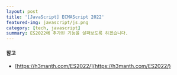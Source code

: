 ```yaml
---
layout: post
title: '[JavaScript] ECMAScript 2022'
featured-img: javascript/js.png
category: [tech, javascript]
summary: ES2022에 추가된 기능을 살펴보도록 하겠습니다.
---
```


#### 참고
- [https://h3manth.com/ES2022/](https://h3manth.com/ES2022/)
